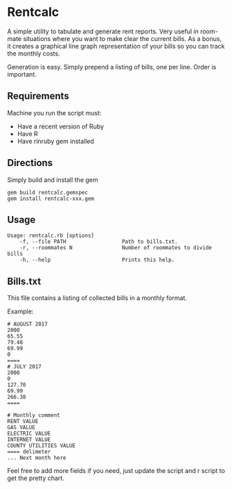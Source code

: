 # Rentcalc

A simple utility to tabulate and generate rent reports. Very useful in room-mate situations where you want to make clear the current bills. As a bonus, it creates a graphical line graph representation of your bills so you can track the monthly costs.

Generation is easy. Simply prepend a listing of bills, one per line. Order is important.

## Requirements

Machine you run the script must:
* Have a recent version of Ruby
* Have R
* Have rinruby gem installed

## Directions
Simply build and install the gem
```
gem build rentcalc.gemspec
gem install rentcalc-xxx.gem
```

## Usage

```
Usage: rentcalc.rb [options]
    -f, --file PATH                  Path to bills.txt.
    -r, --roommates N                Number of roommates to divide bills
    -h, --help                       Prints this help.
```

## Bills.txt

This file contains a listing of collected bills in a monthly format.

Example:
```
# AUGUST 2017
2000
65.55
79.48
69.99
0
====
# JULY 2017
2000
0
127.70
69.99
266.38
====

```

```
# Monthly comment
RENT VALUE
GAS VALUE
ELECTRIC VALUE
INTERNET VALUE
COUNTY UTILITIES VALUE
==== delimeter
... Next month here
```

Feel free to add more fields if you need, just update the script and r script to get the pretty chart.

